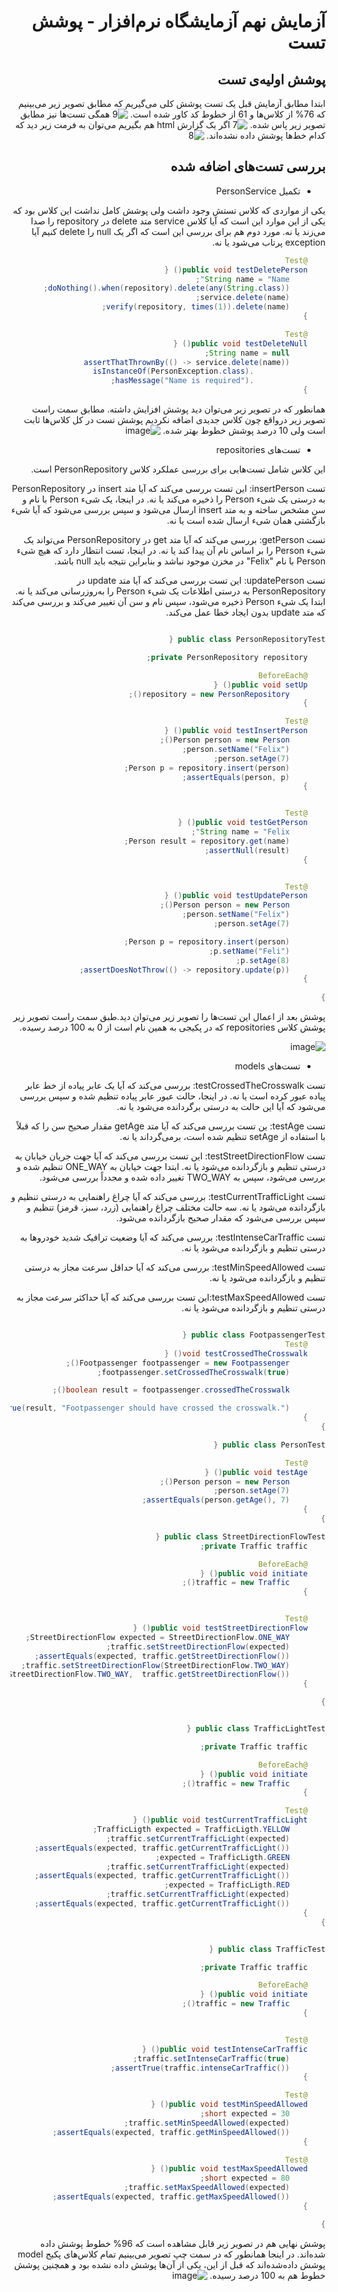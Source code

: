 <div dir="rtl">

# آزمایش نهم آزمایشگاه نرم‌افزار - پوشش تست

## پوشش اولیه‌ی تست

ابتدا مطابق آزمایش قبل یک تست پوشش کلی می‌گیریم که مطابق تصویر زیر می‌بینیم که 76% از کلاس‌ها و 61 از خطوط کد کاور شده است.
![9](https://github.com/Pooya2002/SoftwareLab_Az9/assets/63359673/edfc7d23-639e-4806-8e31-d1aa6216b0b2)
همگی تست‌ها نیز مطابق تصویر زیر پاس شده.
![7](https://github.com/Pooya2002/SoftwareLab_Az9/assets/63359673/15d9595f-24fd-4716-b27c-d4ad380b99bc)
اگر یک گزارش html هم بگیریم می‌توان به فرمت زیر دید که کدام خط‌ها پوشش داده نشده‌اند.
![8](https://github.com/Pooya2002/SoftwareLab_Az9/assets/63359673/3f4b5576-67a7-4eb5-bfa4-249b1e43a849)

## بررسی تست‌های اضافه شده

* تکمیل PersonService

یکی از مواردی که کلاس تستش وجود داشت ولی پوشش کامل نداشت این کلاس بود که یکی از این موارد این است که آیا کلاس service متد delete در repository را صدا می‌زند یا نه. مورد دوم هم برای بررسی این است که اگر یک null را delete کنیم آیا exception پرتاب می‌شود یا نه.

```java
	@Test
	public void testDeletePerson() {
		String name = "Name";
		doNothing().when(repository).delete(any(String.class));
		service.delete(name);
		verify(repository, times(1)).delete(name);
	}

	@Test
	public void testDeleteNull() {
		String name = null;
		assertThatThrownBy(() -> service.delete(name))
				.isInstanceOf(PersonException.class)
				.hasMessage("Name is required");
	}


```

همانطور که در تصویر زیر می‌توان دید پوشش افزایش داشته. مطابق سمت راست تصویر زیر درواقع چون کلاس جدیدی اضافه نکردیم پوشش تست در کل کلاس‌ها ثابت است ولی 10 درصد پوشش خطوط بهتر شده.
![image](https://github.com/Pooya2002/SoftwareLab_Az9/assets/63359673/9dbd852e-6d7d-45f2-8523-bc9ac92bf438)

* تست‌های repositories

این کلاس شامل تست‌هایی برای بررسی عملکرد کلاس PersonRepository است.

 تست insertPerson: این تست بررسی می‌کند که آیا متد insert در PersonRepository به درستی یک شیء Person را ذخیره می‌کند یا نه. در اینجا، یک شیء Person با نام و سن مشخص ساخته و به متد insert ارسال می‌شود و سپس بررسی می‌شود که آیا شیء بازگشتی همان شیء ارسال شده است یا نه.

 تست getPerson:  بررسی می‌کند که آیا متد get در PersonRepository می‌تواند یک شیء Person را بر اساس نام آن پیدا کند یا نه. در اینجا، تست انتظار دارد که هیچ شیء Person با نام "Felix" در مخزن موجود نباشد و بنابراین نتیجه باید null باشد.

 تست updatePerson: این تست بررسی می‌کند که آیا متد update در PersonRepository به درستی اطلاعات یک شیء Person را به‌روزرسانی می‌کند یا نه. ابتدا یک شیء Person ذخیره می‌شود، سپس نام و سن آن تغییر می‌کند و  بررسی می‌کند که متد update بدون ایجاد خطا عمل می‌کند.


```java

public class PersonRepositoryTest {

    private PersonRepository repository;

    @BeforeEach
    public void setUp() {
        repository = new PersonRepository();
    }

    @Test
    public void testInsertPerson() {
        Person person = new Person();
        person.setName("Felix");
        person.setAge(7);
        Person p = repository.insert(person);
        assertEquals(person, p);
    }


    @Test
    public void testGetPerson() {
        String name = "Felix";
        Person result = repository.get(name);
        assertNull(result);
    }


    @Test
    public void testUpdatePerson() {
        Person person = new Person();
        person.setName("Felix");
        person.setAge(7);

        Person p = repository.insert(person);
        p.setName("Feli");
        p.setAge(8);
        assertDoesNotThrow(() -> repository.update(p));
    }
    
}

```
پوشش بعد از اعمال این تست‌ها را تصویر زیر می‌توان دید.طبق سمت راست تصویر زیر پوشش کلاس repositories که در پکیجی به همین نام است از 0 به 100 درصد رسیده.

![image](https://github.com/Pooya2002/SoftwareLab_Az9/assets/63359673/a6a7ba63-ecbb-4802-8270-bd009d4ca163)


* تست‌های models

 تست testCrossedTheCrosswalk: بررسی می‌کند که آیا یک عابر پیاده از خط عابر پیاده عبور کرده است یا نه. در اینجا، حالت عبور عابر پیاده تنظیم شده و سپس بررسی می‌شود که آیا این حالت به درستی برگردانده می‌شود یا نه.
 
 تست testAge: ین تست بررسی می‌کند که آیا متد getAge مقدار صحیح سن را که قبلاً با استفاده از setAge تنظیم شده است، برمی‌گرداند یا نه.
 
 تست testStreetDirectionFlow: این تست بررسی می‌کند که آیا جهت جریان خیابان به درستی تنظیم و بازگردانده می‌شود یا نه. ابتدا جهت خیابان به ONE_WAY تنظیم شده و بررسی می‌شود، سپس به TWO_WAY تغییر داده شده و مجدداً بررسی می‌شود.
 
 تست testCurrentTrafficLight:  بررسی می‌کند که آیا چراغ راهنمایی به درستی تنظیم و بازگردانده می‌شود یا نه. سه حالت مختلف چراغ راهنمایی (زرد، سبز، قرمز) تنظیم و سپس بررسی می‌شود که مقدار صحیح بازگردانده می‌شود.
 
 تست testIntenseCarTraffic: بررسی می‌کند که آیا وضعیت ترافیک شدید خودروها به درستی تنظیم و بازگردانده می‌شود یا نه.
 
 تست testMinSpeedAllowed: بررسی می‌کند که آیا حداقل سرعت مجاز به درستی تنظیم و بازگردانده می‌شود یا نه.
 
 تست testMaxSpeedAllowed:این تست بررسی می‌کند که آیا حداکثر سرعت مجاز به درستی تنظیم و بازگردانده می‌شود یا نه.
 

```java

public class FootpassengerTest {
    @Test
    void testCrossedTheCrosswalk() {
        Footpassenger footpassenger = new Footpassenger();
        footpassenger.setCrossedTheCrosswalk(true);

        boolean result = footpassenger.crossedTheCrosswalk();

        assertTrue(result, "Footpassenger should have crossed the crosswalk.");
    }
}

public class PersonTest {

    @Test
    public void testAge() {
        Person person = new Person();
        person.setAge(7);
        assertEquals(person.getAge(), 7);
    }
}

public class StreetDirectionFlowTest {
    private Traffic traffic;

    @BeforeEach
    public void initiate() {
        traffic = new Traffic();
    }


    @Test
    public void testStreetDirectionFlow() {
        StreetDirectionFlow expected = StreetDirectionFlow.ONE_WAY;
        traffic.setStreetDirectionFlow(expected);
        assertEquals(expected, traffic.getStreetDirectionFlow());
        traffic.setStreetDirectionFlow(StreetDirectionFlow.TWO_WAY);
        assertEquals(StreetDirectionFlow.TWO_WAY,  traffic.getStreetDirectionFlow());
    }

}


public class TrafficLightTest {

    private Traffic traffic;

    @BeforeEach
    public void initiate() {
        traffic = new Traffic();
    }

    @Test
    public void testCurrentTrafficLight() {
        TrafficLigth expected = TrafficLigth.YELLOW;
        traffic.setCurrentTrafficLight(expected);
        assertEquals(expected, traffic.getCurrentTrafficLight());
        expected = TrafficLigth.GREEN;
        traffic.setCurrentTrafficLight(expected);
        assertEquals(expected, traffic.getCurrentTrafficLight());
        expected = TrafficLigth.RED;
        traffic.setCurrentTrafficLight(expected);
        assertEquals(expected, traffic.getCurrentTrafficLight());
    }
}


public class TrafficTest {

    private Traffic traffic;

    @BeforeEach
    public void initiate() {
        traffic = new Traffic();
    }


    @Test
    public void testIntenseCarTraffic() {
        traffic.setIntenseCarTraffic(true);
        assertTrue(traffic.intenseCarTraffic());
    }

    @Test
    public void testMinSpeedAllowed() {
        short expected = 30;
        traffic.setMinSpeedAllowed(expected);
        assertEquals(expected, traffic.getMinSpeedAllowed());
    }

    @Test
    public void testMaxSpeedAllowed() {
        short expected = 80;
        traffic.setMaxSpeedAllowed(expected);
        assertEquals(expected, traffic.getMaxSpeedAllowed());
    }

}

```
پوشش نهایی هم در تصویر زیر قابل مشاهده‌ است که 96% خطوط پوشش داده شده‌اند. در اینجا همانطور که در سمت چپ تصویر می‌بینیم  تمام کلاس‌های پکیج model پوشش داده‌شده‌اند که قبل از این، یکی از آن‌ها پوشش داده نشده بود و همچنین پوشش خطوط هم به 100 درصد رسیده.
![image](https://github.com/Pooya2002/SoftwareLab_Az9/assets/63359673/af5eb577-4f55-4162-a848-60f83ec0c9bd)


</div>
